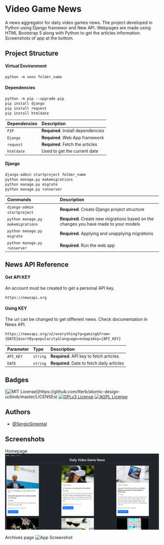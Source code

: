 
# Video Game News 

A news aggregator for daily video games news. The project developed in Python using Django framewor and New API. 
Webpages are made using HTML Bootstrap 5 along with Python to get the articles information. 
Screenshots of app at the bottom.





## Project Structure

#### Virtual Environment

```
python -m venv folder_name
```

#### Dependencies

```
python -m pip --upgrade pip
pip install django 
pip install request
pip install htmldate    
```

| Dependencies | Description                       |
| :-------- | :-------------------------------- |
| `PIP` | **Required**. Install dependencies |
| `Django`    | **Required**. Web App framework|
| `request`    | **Required**. Fetch the articles|
| `htmldate`    | Used to get the current date|

#### Django

```
django-admin startproject folder_name
python manage.py makemigrations
python manage.py migrate
python manage.py runserver   
```
| Commands | Description                       |
| :-------- | :-------------------------------- |
| `django-admin startproject` | **Required**. Create Django project structure |
| `python manage.py makemigrations`    | **Required**. Create new migrations based on the changes you have made to your models|
| `python manage.py migrate`    | **Required**. Applying and unapplying migrations|
| `python manage.py runserver`    | **Required**. Run the web app |

## News API Reference

#### Get API KEY 
An account must be created to get a personal API key.

```http
https://newsapi.org
```

#### Using KEY
The url can be changed to get different news. Check documentation in News API.
```http
https://newsapi.org/v2/everything?q=gaming&from={DATE}&sortBy=popularity&language=en&apiKey={API_KEY}
```

| Parameter | Type     | Description                       |
| :-------- | :------- | :-------------------------------- |
| `API_KEY` | `string` | **Required**. API key to fetch articles |
| `DATE`    | `string` | **Required**. Date to fetch daily articles|



  
## Badges

[![MIT License](https://img.shields.io/apm/l/atomic-design-ui.svg?)](https://github.com/tterb/atomic-design-ui/blob/master/LICENSEs)
[![GPLv3 License](https://img.shields.io/badge/License-GPL%20v3-yellow.svg)](https://opensource.org/licenses/)
[![AGPL License](https://img.shields.io/badge/license-AGPL-blue.svg)](http://www.gnu.org/licenses/agpl-3.0)

  
## Authors

- [@SergioSimental](https://github.com/SergioSimenta)

  

  

  
## Screenshots
Homepage
![Alt text](https://github.com/SergioSimental/VGN/blob/b71ee37d5afca7b6aa56a16340bd8b778da85cfe/homepage_screenshot.png)

Archives page
![App Screenshot](https://i.postimg.cc/LqFghFTf/archives-screenshot.png)
